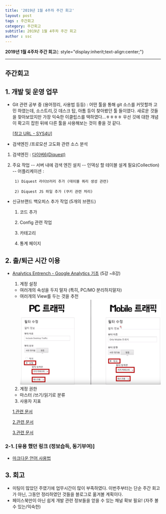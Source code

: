 ```yaml
---
title: '2019년 1월 4주차 주간 회고'
layout: post
tags : 주간회고
category: 주간회고
subtitle: 2019년 1월 4주차 주간 회고
author : ssc
---
```


**2019년 1월 4주차 주간 회고**{: style="display:inherit;text-align:center;"}

---


## 주간회고

## 1. 개발 및 운영 업무

- Git 관련 공부 중 (용어정리, 사용법 등등)
: 어떤 툴을 통해 git 소스를 커밋할까 고민 하였는데, 소스트리,깃 데스크 탑, 아톰 등이 찾아봤던 툴 들이였다.
    새로운 것들을 찾아보았지만 가장 익숙한 이클립스를 택하였다...ㅎㅎㅎㅎ
    우선 깃에 대한 개념이 확고히 잡힌 뒤에 다른 툴을 사용해보는 것이 좋을 것 같다.

	[[참고 URL - SYS4U]](http://wiki.sys4u.co.kr/pages/viewpage.action?pageId=7766497)

- 검색엔진 /프로모션 고도화 관련 소스 분석
1. 검색엔진 : [다이버6(Diquest)](https://www.diquest.com/bbs/page.php?hid=m02_03_03)
2. 주요 작업
	-- 서버 내에 검색 엔진 설치
	-- 인덱싱 할 테이블 설계 필요(Collection)
	-- 어플리케이션 :

  		1) Diquest 라이브러리 추가 (테이블 쿼리 생성 관련)

  		2) Diquest JS 파일 추가 (쿠키 관련 처리)

- 신규브랜드 백오피스 추가 작업 (5개의 브랜드)

  1) 코드 추가

  2) Config 관련 작업

  3) 카테고리

  4) 통계 페이지

## 2. 출/퇴근 시간 이용

- [Analytics Entrench - Google Analytics 기초](https://www.youtube.com/watch?v=WrxU4JH7eus) (5강 ~8강)

  1) 계정 설정
	- 여러개의 속성을 두지 말자 (특히, PC/MO 분리하지말자)
	- 여러개의 View를 두는 것을 추천
	![viewGa](/assets/images/post/viewGa.PNG)
  2) 계정 권한
    - 마스터 /쓰기/읽기로 분류

  3) 사용자 지표

	[1.관련 문서](https://support.google.com/analytics/answer/3123666?hl=ko)

	[2.관련 문서](https://support.google.com/tagmanager/answer/4565987?hl=ko)

	[3.관련 문서](https://developers.google.com/analytics/devguides/collection/analyticsjs/cookies-user-id#user_id)

### 2-1. [유용 했던 링크 (정보습득, 동기부여)]

- [마크다운 언어 사용법](https://gist.github.com/ihoneymon/652be052a0727ad59601)

## 3. 회고
- 미팅이 많았던 주였기에 업무시간이 많이 부족하였다. 이번주부터는 단순 주간 회고가 아닌, 그동안 정리하였던 것들을 블로그로 옮겨볼 계획이다.
- 페이스북만이 아닌 쉽게 개발 관련 정보들을 얻을 수 있는 채널 확보 필요! (자주 볼 수 있는/익숙한)

